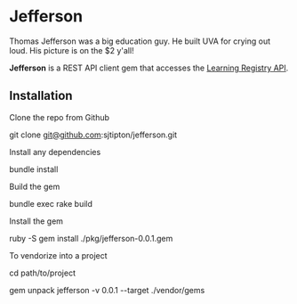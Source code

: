 # Jefferson

Thomas Jefferson was a big education guy.  He built UVA for crying out loud. His picture is on the $2 y'all!

**Jefferson** is a REST API client gem that accesses the [Learning Registry API](https://github.com/LearningRegistry/LearningRegistry).

## Installation

Clone the repo from Github

  git clone git@github.com:sjtipton/jefferson.git

Install any dependencies

  bundle install

Build the gem

  bundle exec rake build

Install the gem

  ruby -S gem install ./pkg/jefferson-0.0.1.gem

To vendorize into a project

  cd path/to/project

  gem unpack jefferson -v 0.0.1 --target ./vendor/gems